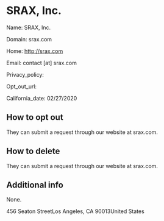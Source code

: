 
# SRAX, Inc.

Name: SRAX, Inc.

Domain: srax.com

Home: http://srax.com

Email: contact [at] srax.com

Privacy_policy: 

Opt_out_url: 

California_date: 02/27/2020



## How to opt out

They can submit a request through our website at srax.com.

## How to delete

They can submit a request through our website at srax.com.

## Additional info

None.

456 Seaton StreetLos Angeles, CA 90013United States

